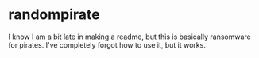 # randompirate
I know I am a bit late in making a readme, but this is basically ransomware for pirates. I've completely forgot how to use it, but it works.
